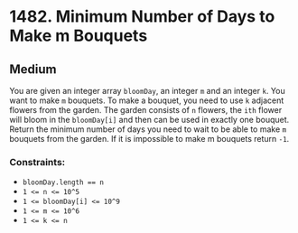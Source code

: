 # 1482. Minimum Number of Days to Make m Bouquets

## Medium

You are given an integer array `bloomDay`, an integer `m` and an integer `k`. You want to make `m` bouquets. To make a
bouquet, you need to use `k` adjacent flowers from the garden. The garden consists of `n` flowers, the `ith` flower will
bloom in the `bloomDay[i]` and then can be used in exactly one bouquet. Return the minimum number of days you need to
wait to be able to make `m` bouquets from the garden. If it is impossible to make m bouquets return `-1`.

### Constraints:

- `bloomDay.length == n`
- `1 <= n <= 10^5`
- `1 <= bloomDay[i] <= 10^9`
- `1 <= m <= 10^6`
- `1 <= k <= n`
